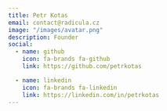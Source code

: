 ```yaml
---
title: Petr Kotas 
email: contact@radicula.cz
image: "/images/avatar.png"
description: Founder
social:
  - name: github
    icon: fa-brands fa-github
    link: https://github.com/petrkotas

  - name: linkedin
    icon: fa-brands fa-linkedin
    link: https://linkedin.com/in/petrkotas
---
```


